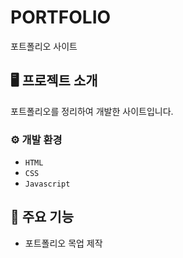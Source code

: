 # PORTFOLIO
포트폴리오 사이트

## 🖥️ 프로젝트 소개

포트폴리오를 정리하여 개발한 사이트입니다.

### ⚙️ 개발 환경

- `HTML`
- `CSS`
- `Javascript`

## 📌 주요 기능

- 포트폴리오 목업 제작 
